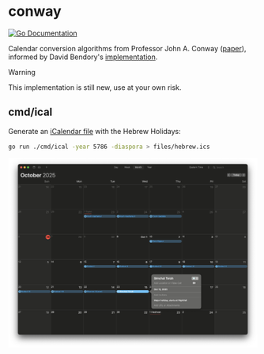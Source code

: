 # conway

[![Go Documentation](https://godocs.io/github.com/mendelmaleh/conway?status.svg)](https://godocs.io/github.com/mendelmaleh/conway)

Calendar conversion algorithms from Professor John A. Conway ([paper](files/conway-agus-slusky.pdf)), informed by David Bendory's [implementation](https://github.com/bendory/conway-hebrew-calendar).

> [!WARNING]
> This implementation is still new, use at your own risk.

## cmd/ical

Generate an [iCalendar file](files/hebrew.ics) with the Hebrew Holidays:

```sh
go run ./cmd/ical -year 5786 -diaspora > files/hebrew.ics
```

![An image of a Tishrei calendar](files/calendar.png "Tishrei calendar")
